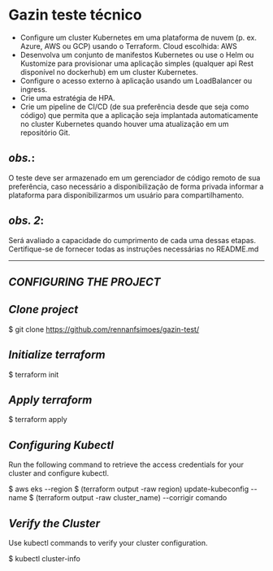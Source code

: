 # Gazin teste técnico
- Configure um cluster Kubernetes em uma plataforma de nuvem (p. ex. Azure, AWS ou GCP) usando o Terraform.
Cloud escolhida: AWS
- Desenvolva um conjunto de manifestos Kubernetes ou use o Helm ou Kustomize para provisionar uma aplicação simples (qualquer api Rest disponível no dockerhub) em um cluster Kubernetes.
- Configure o acesso externo à aplicação usando um LoadBalancer ou ingress.
- Crie uma estratégia de HPA.
- Crie um pipeline de CI/CD (de sua preferência desde que seja como código) que permita que a aplicação seja implantada automaticamente no cluster Kubernetes quando houver uma atualização em um repositório Git.

## _obs._: 
O teste deve ser armazenado em um gerenciador de código remoto de sua preferência, caso necessário a disponibilização de forma privada informar a plataforma para disponibilizarmos um usuário para compartilhamento. 

## _obs. 2_:
Será avaliado a capacidade do cumprimento de cada uma dessas etapas. Certifique-se de fornecer todas as instruções necessárias no README.md 

___
## _CONFIGURING THE PROJECT_

## _Clone project_
$  git clone https://github.com/rennanfsimoes/gazin-test/

## _Initialize terraform_
$  terraform init

## _Apply terraform_
$ terraform apply

## _Configuring Kubectl_
Run the following command to retrieve the access credentials for your cluster and configure kubectl.

$  aws eks --region $ (terraform output -raw region) update-kubeconfig --name $ (terraform output -raw cluster_name) --corrigir comando

## _Verify the Cluster_
Use kubectl commands to verify your cluster configuration.

$  kubectl cluster-info
